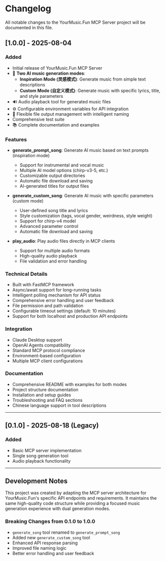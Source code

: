 # Changelog

All notable changes to the YourMusic.Fun MCP Server project will be documented in this file.

## [1.0.0] - 2025-08-04

### Added
-  Initial release of YourMusic.Fun MCP Server
- 🎼 **Two AI music generation modes**:
  - **Inspiration Mode (灵感模式)**: Generate music from simple text descriptions
  - **Custom Mode (自定义模式)**: Generate music with specific lyrics, title, and style parameters
- 🔊 Audio playback tool for generated music files
- ⚙️ Configurable environment variables for API integration
- 📁 Flexible file output management with intelligent naming
-  Comprehensive test suite
- 📚 Complete documentation and examples

### Features
- **generate_prompt_song**: Generate AI music based on text prompts (inspiration mode)
  - Support for instrumental and vocal music
  - Multiple AI model options (chirp-v3-5, etc.)
  - Customizable output directories
  - Automatic file download and saving
  - AI-generated titles for output files

- **generate_custom_song**: Generate AI music with specific parameters (custom mode)
  - User-defined song title and lyrics
  - Style customization (tags, vocal gender, weirdness, style weight)
  - Support for chirp-v4 model
  - Advanced parameter control
  - Automatic file download and saving

- **play_audio**: Play audio files directly in MCP clients
  - Support for multiple audio formats
  - High-quality audio playback
  - File validation and error handling

### Technical Details
- Built with FastMCP framework
- Async/await support for long-running tasks
- Intelligent polling mechanism for API status
- Comprehensive error handling and user feedback
- File permission and path validation
- Configurable timeout settings (default: 10 minutes)
- Support for both localhost and production API endpoints

### Integration
- Claude Desktop support
- OpenAI Agents compatibility
- Standard MCP protocol compliance
- Environment-based configuration
- Multiple MCP client configurations

### Documentation
- Comprehensive README with examples for both modes
- Project structure documentation
- Installation and setup guides
- Troubleshooting and FAQ sections
- Chinese language support in tool descriptions

---

## [0.1.0] - 2025-08-18 (Legacy)

### Added
- Basic MCP server implementation
- Single song generation tool
- Audio playback functionality

---

## Development Notes

This project was created by adapting the MCP server architecture for YourMusic.Fun's specific API endpoints and requirements. It maintains the same high-quality code structure while providing a focused music generation experience with dual generation modes.

### Breaking Changes from 0.1.0 to 1.0.0
- `generate_song` tool renamed to `generate_prompt_song`
- Added new `generate_custom_song` tool
- Enhanced API response parsing
- Improved file naming logic
- Better error handling and user feedback

